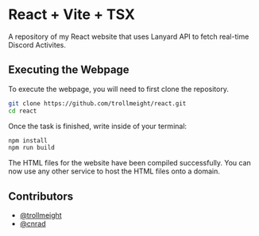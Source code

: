 
# React + Vite + TSX

A repository of my React website that uses Lanyard API to fetch real-time Discord Activites. 


## Executing the Webpage

To execute the webpage, you will need to first clone the repository.

```bash
git clone https://github.com/trollmeight/react.git
cd react
```
Once the task is finished, write inside of your terminal:
```bash
npm install
npm run build
```
The HTML files for the website have been compiled successfully. You can now use any other service to host the HTML files onto a domain.
    
## Contributors

- [@trollmeight](https://www.github.com/trollmeight)
- [@cnrad](https://www.github.com/cnrad)

